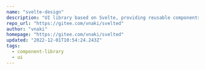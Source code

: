 ```yaml
---
name: "svelte-design"
description: "UI library based on Svelte, providing reusable components."
repo_url: "https://gitee.com/vnaki/svelted"
author: "vnaki"
homepage: "https://gitee.com/vnaki/svelted"
updated: "2022-12-01T10:54:24.243Z"
tags: 
  - component-library
  - ui
---
```

